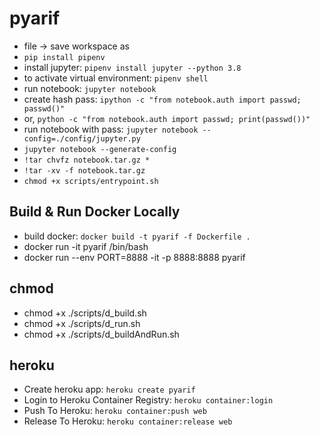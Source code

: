 # pyarif

- file -> save workspace as
- `pip install pipenv`
- install jupyter: `pipenv install jupyter --python 3.8`
- to activate virtual environment: `pipenv shell`
- run notebook: `jupyter notebook`
- create hash pass: `ipython -c "from notebook.auth import passwd; passwd()"`
- or, `python -c "from notebook.auth import passwd; print(passwd())"`
- run notebook with pass: `jupyter notebook --config=./config/jupyter.py`
- `jupyter notebook --generate-config`
- `!tar chvfz notebook.tar.gz *`
- `!tar -xv -f notebook.tar.gz`
- `chmod +x scripts/entrypoint.sh`


## Build & Run Docker Locally

- build docker: `docker build -t pyarif -f Dockerfile .`
- docker run -it pyarif /bin/bash
- docker run --env PORT=8888 -it -p 8888:8888 pyarif


## chmod

- chmod +x ./scripts/d_build.sh
- chmod +x ./scripts/d_run.sh
- chmod +x ./scripts/d_buildAndRun.sh

## heroku

- Create heroku app: `heroku create pyarif`
- Login to Heroku Container Registry: `heroku container:login`
- Push To Heroku: `heroku container:push web`
- Release To Heroku: `heroku container:release web`
